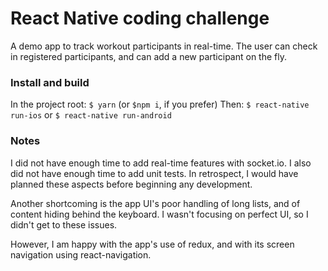 # React Native coding challenge #
A demo app to track workout participants in real-time. The user can check in registered participants, and can add a new participant on the fly.

### Install and build
In the project root:
```$ yarn``` (or `$npm i`, if you prefer)
Then:
```$ react-native run-ios``` or ```$ react-native run-android```

### Notes
I did not have enough time to add real-time features with socket.io. I also did not have enough time to add unit tests. In retrospect, I would have planned these aspects before beginning any development.

Another shortcoming is the app UI's poor handling of long lists, and of content hiding behind the keyboard. I wasn't focusing on perfect UI, so I didn't get to these issues.

However, I am happy with the app's use of redux, and with its screen navigation using react-navigation.
